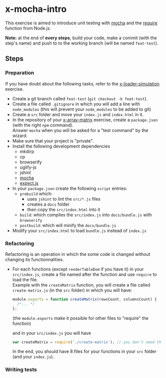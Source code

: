 # x-mocha-intro

This exercise is aimed to introduce unit testing with [mocha](https://mochajs.org/) and the [require](http://devdocs.io/node~6_lts/modules#modules_module_require_id) function from Node.js.

__Note:__ at the end of __every steps__, build your code, make a commit (with the step's name) and push to to the working branch (will be named `feat-test`).

## Steps

### Preparation

If you have doubt about the following tasks, refer to the [x-loader-simulation](https://github.com/zeropaper/x-loader-simulation) exercise.

- Create a git branch called `feat-test` (`git checkout -b feat-test`).
- Create a file called `.gitignore` in which you will add a line with `node_modules` (this will prevent your `node_modules` to be added to git)
- Create a `src` folder and move your `index.js` and `index.html` in it.
- In the repository of your [x-array-matrix](https://github.com/zeropaper/x-array-matrix) exercise, create a `package.json` (with the right `npm` command).  
  Answer `mocha` when you will be asked for a "test command" by the wizard.
- Make sure that your project is "private".
- Install the following development dependencies
  - mkdirp
  - cp
  - browserify
  - uglify-js
  - jshint
  - [mocha](https://www.npmjs.com/package/mocha)
  - [expect.js](https://www.npmjs.com/package/expect.js)
- In your `package.json` create the following `script` entries:
  - `prebuild` which:
    - uses `jshint` to lint the `src/*.js` files
    - creates a `docs` folder
    - then copy the `src/index.html` into it
  - `build`: which compiles the `src/index.js` into `docs/bundle.js` with `browserify`
  - `postbuild`: which will minify the `docs/bundle.js`
- Modify your `src/index.html` to load `bundle.js` instead of `index.js`

### Refactoring

Refactoring is an operation in which the some code is changed without changing its functionnalities.

- For each functions (except `renderTableDom` if you have it) in your `src/index.js`, create a file named after the function and use `require` to load the file.  
  Example with the `createMatrix` function, you will create a file called `create-matrix.js` (in the `src` folder) in which you will have:
  
  ````js
  module.exports = function createMatrix(rowsCount, columnsCount) {
    /*... */
  };
  ````
  (the `module.exports` make it possible for other files to "require" the function)
  
  and in your `src/index.js` you will have
    
  ````js
  var createMatrix = require('./create-matrix'); // you don't need the '.js' here
  ````
  In the end, you should have 8 files for your functions in your `src` folder (and your `index.js`).

### Writing tests

